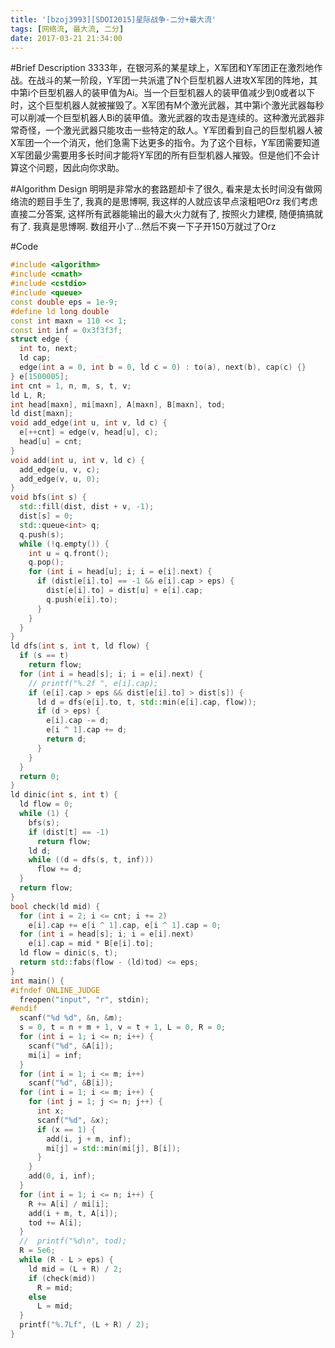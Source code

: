 ```yaml
---
title: '[bzoj3993][SDOI2015]星际战争-二分+最大流'
tags: [网络流, 最大流, 二分]
date: 2017-03-21 21:34:00
---
```


#Brief Description
 3333年，在银河系的某星球上，X军团和Y军团正在激烈地作战。在战斗的某一阶段，Y军团一共派遣了N个巨型机器人进攻X军团的阵地，其中第i个巨型机器人的装甲值为Ai。当一个巨型机器人的装甲值减少到0或者以下时，这个巨型机器人就被摧毁了。X军团有M个激光武器，其中第i个激光武器每秒可以削减一个巨型机器人Bi的装甲值。激光武器的攻击是连续的。这种激光武器非常奇怪，一个激光武器只能攻击一些特定的敌人。Y军团看到自己的巨型机器人被X军团一个一个消灭，他们急需下达更多的指令。为了这个目标，Y军团需要知道X军团最少需要用多长时间才能将Y军团的所有巨型机器人摧毁。但是他们不会计算这个问题，因此向你求助。

#Algorithm Design
明明是非常水的套路题却卡了很久, 看来是太长时间没有做网络流的题目手生了, 我真的是思博啊, 我这样的人就应该早点滚粗吧Orz
我们考虑直接二分答案, 这样所有武器能输出的最大火力就有了, 按照火力建模, 随便搞搞就有了.
我真是思博啊.
数组开小了...然后不爽一下子开150万就过了Orz

#Code
```c++
#include <algorithm>
#include <cmath>
#include <cstdio>
#include <queue>
const double eps = 1e-9;
#define ld long double
const int maxn = 110 << 1;
const int inf = 0x3f3f3f;
struct edge {
  int to, next;
  ld cap;
  edge(int a = 0, int b = 0, ld c = 0) : to(a), next(b), cap(c) {}
} e[1500005];
int cnt = 1, n, m, s, t, v;
ld L, R;
int head[maxn], mi[maxn], A[maxn], B[maxn], tod;
ld dist[maxn];
void add_edge(int u, int v, ld c) {
  e[++cnt] = edge(v, head[u], c);
  head[u] = cnt;
}
void add(int u, int v, ld c) {
  add_edge(u, v, c);
  add_edge(v, u, 0);
}
void bfs(int s) {
  std::fill(dist, dist + v, -1);
  dist[s] = 0;
  std::queue<int> q;
  q.push(s);
  while (!q.empty()) {
    int u = q.front();
    q.pop();
    for (int i = head[u]; i; i = e[i].next) {
      if (dist[e[i].to] == -1 && e[i].cap > eps) {
        dist[e[i].to] = dist[u] + e[i].cap;
        q.push(e[i].to);
      }
    }
  }
}
ld dfs(int s, int t, ld flow) {
  if (s == t)
    return flow;
  for (int i = head[s]; i; i = e[i].next) {
    // printf("%.2f ", e[i].cap);
    if (e[i].cap > eps && dist[e[i].to] > dist[s]) {
      ld d = dfs(e[i].to, t, std::min(e[i].cap, flow));
      if (d > eps) {
        e[i].cap -= d;
        e[i ^ 1].cap += d;
        return d;
      }
    }
  }
  return 0;
}
ld dinic(int s, int t) {
  ld flow = 0;
  while (1) {
    bfs(s);
    if (dist[t] == -1)
      return flow;
    ld d;
    while ((d = dfs(s, t, inf)))
      flow += d;
  }
  return flow;
}
bool check(ld mid) {
  for (int i = 2; i <= cnt; i += 2)
    e[i].cap += e[i ^ 1].cap, e[i ^ 1].cap = 0;
  for (int i = head[s]; i; i = e[i].next)
    e[i].cap = mid * B[e[i].to];
  ld flow = dinic(s, t);
  return std::fabs(flow - (ld)tod) <= eps;
}
int main() {
#ifndef ONLINE_JUDGE
  freopen("input", "r", stdin);
#endif
  scanf("%d %d", &n, &m);
  s = 0, t = n + m + 1, v = t + 1, L = 0, R = 0;
  for (int i = 1; i <= n; i++) {
    scanf("%d", &A[i]);
    mi[i] = inf;
  }
  for (int i = 1; i <= m; i++)
    scanf("%d", &B[i]);
  for (int i = 1; i <= m; i++) {
    for (int j = 1; j <= n; j++) {
      int x;
      scanf("%d", &x);
      if (x == 1) {
        add(i, j + m, inf);
        mi[j] = std::min(mi[j], B[i]);
      }
    }
    add(0, i, inf);
  }
  for (int i = 1; i <= n; i++) {
    R += A[i] / mi[i];
    add(i + m, t, A[i]);
    tod += A[i];
  }
  //  printf("%d\n", tod);
  R = 5e6;
  while (R - L > eps) {
    ld mid = (L + R) / 2;
    if (check(mid))
      R = mid;
    else
      L = mid;
  }
  printf("%.7Lf", (L + R) / 2);
}
```